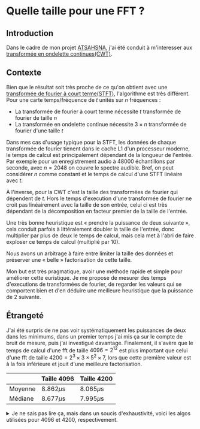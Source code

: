 # Quelle taille pour une FFT ?

## Introduction
Dans le cadre de mon projet [ATSAHSNA](https://github.com/simonArchipoff/ATSAHSNA), j'ai été conduit à m'interesser aux [transformée en ondelette continues(CWT)](https://fr.wikipedia.org/wiki/Ondelette).


## Contexte

Bien que le résultat soit très proche de ce qu'on obtient avec une [transformée de fourier à court terme(STFT)](https://fr.wikipedia.org/wiki/Transform%C3%A9e_de_Fourier_%C3%A0_court_terme), l'algorithme est très différent.
Pour une carte temps/fréquence de $t$ unités sur $n$ fréquences :
* La transformée de fourier à court terme nécessite $t$ transformée de fourier de taille $n$
* La transformée en ondelette continue nécessite $3\times{}n$ transformée de fourier d'une taille $t$

Dans mes cas d'usage typique pour la STFT, les données de chaque transformée de fourier tienent dans le cache L1 d'un processeur moderne, le temps de calcul est principalement dépendant de la longueur de l'entrée.
Par exemple pour un enregistrement audio à 48000 échantillons par seconde, avec $n = 2048$ on couvre le spectre audible.
Bref, on peut considérer $n$ comme constant et le temps de calcul d'une STFT linéaire avec $t$.


À l'inverse, pour la CWT c'est la taille des transformées de fourier qui dépendent de $t$. Hors le temps d'execution d'une transformée de fourier ne croit pas linéairement avec la taille de son entrée,
celui ci est très dépendant de la décomposition en facteur premier de la taille de l'entrée.

Une très bonne heuristique est « prendre la puissance de deux suivante »,
cela conduit parfois à littéralement doubler la taille de l'entrée, donc multiplier par plus de deux le temps de calcul,
mais cela met à l'abri de faire exploser ce temps de calcul (multiplié par 10).

Nous avons un arbitrage à faire entre limiter la taille des données et préserver une « belle » factorisation de cette taille.

Mon but est très pragmatique, avoir une méthode rapide et simple pour améliorer cette euristique.
Je me propose de mesurer des temps d'executions de transformées de fourier, de regarder les valeurs qui se comportent bien et d'en déduire une meilleure heuristique que la puissance de 2 suivante.





## Étrangeté

J'ai été surpris de ne pas voir systématiquement les puissances de deux dans les minimums, dans un premier temps j'ai mis ça sur le compte de bruit de mesure, puis j'ai investigué davantage. Finalement, il s'avère que le temps de calcul d'une fft de taille  $4096 = 2^{12}$ est plus important que celui d'une fft de taille $4200 = 2^3 \times{} 3 \times{} 5^2 \times{} 7$, lors que cette première valeur est à la fois inférieure et jouit d'une meilleure factorisation.

| | Taille 4096       | Taille 4200       |
| ------------------ | ----------------- | ----------------- |
| Moyenne            | $8.862\mu\text{s}$           | $8.065\mu\text{s}$             |
| Médiane            | $8.677\mu\text{s}$             | $7.995\mu\text{s}$             |


<details>
  <summary>Je ne sais pas lire ça, mais dans un soucis d'exhaustivité, voici les algos utilisées pour 4096 et 4200, respectivement.</summary>
(dft-ct-dit/8
  (dftw-direct-8/28 "t1fv_8_avx")
  (dft-ct-dit/8
    (dftw-direct-8/56-x8 "t2fv_8_avx")
    (dft-vrank>=1-x8/1
      (dft-direct-64-x8 "n2fv_64_avx"))))

(dft-ct-dit/20
  (dftw-direct-20/76 "t1fv_20_avx")
  (dft-ct-dit/15
    (dftw-direct-15/56-x20 "t1fv_15_avx")
    (dft-vrank>=1-x15/1
      (dft-direct-14-x20 "n2fv_14_avx"))))
</details>




<!--





## Section 2 : Objectifs
[Définition des objectifs ou des questions que l'article va aborder.]

## Section 3 : Méthodologie
[Explication des méthodes ou des approches utilisées.]

## Section 4 : Résultats
[Présentation des résultats obtenus.]

## Section 5 : Discussion
[Analyse des résultats et discussion des implications.]

## Conclusion
[Résumé des points clés et éventuelles recommandations.]

## Ressources Additionnelles
[Liste de références, liens, ou ressources supplémentaires.]

---

**À propos de l'auteur**
[Bref paragraphe sur l'auteur et ses domaines d'expertise.]

**Contact**
[Coordonnées de l'auteur ou liens vers les profils sociaux.]
-->
